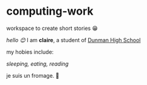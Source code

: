 # computing-work
workspace to create short stories 😁

*hello 😊*
I am **claire**, a student of [Dunman High School](https://dunmanhigh.moe.edu.sg/)

my hobies include:

*sleeping, eating, reading*

je suis un fromage. 🧀
